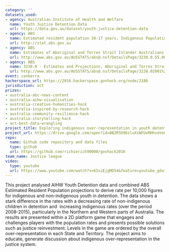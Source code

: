 ```yaml
---
category: ''
datasets_used:
- agency: Australian Institute of Health and Welfare
  name: Youth Justice Detention Data
  url: https://data.gov.au/dataset/youth-justice-detention-data
- agency: ABS
  name: Estimated resident population 10-17 years, Indigenous Population projection projection 10-19 years
  url: http://stat.abs.gov.au
- agency: ABS
  name: Estimates of Aboriginal and Torres Strait Islander Australians, June 2011
  url: http://www.abs.gov.au/AUSSTATS/abs@.nsf/DetailsPage/3238.0.55.001June%202011?OpenDocument
- agency: ABS
  name: 3238.0 - Estimates and Projections, Aboriginal and Torres Strait Islander Australians, 2001 to 2026
  url: http://www.abs.gov.au/AUSSTATS/abs@.nsf/DetailsPage/3238.02001%20to%202026?OpenDocument
event: canberra
hackerspace_url: https://2016.hackerspace.govhack.org/node/2186
jurisdiction: act
prizes:
- australia-abc-news-content
- australia-aihw-visualisation
- australia-creative-humanities-hack
- australia-inspired-by-research-hack
- australia-community-resilience-hack
- australia-storytelling-hack
- act-best-data-wrangling
project_title: Exploring indigenous over-representation in youth detention
project_url: https://drive.google.com/open?id=0B2R5D96zluXxWFUxMHhveVo0TEU
repo:
  name: Github code repository and data files
  type: github
  url: https://github.com/richierich90000/govhack2016
team_name: Justice league
video:
  type: youtube
  url: https://www.youtube.com/watch?v=6IxiEjgMD54&feature=youtube_gdata
---
```


This project analysed AIHW Youth Detention data and combined ABS Estiimated Resident Population projections to derive rate per 10,000 figures for indigenous and non-indigenous youth in detention. The data shows a stark difference in the rates with a decreasing rate of non-indigenous children in detention and  increasing indigenous rates (over the period 2008-2015), particularly in the Northern and Western parts of Australia. The results are presented within a 2D platform game that engages and challenges players with the population rates and presents possible solutions such as justice reinvestment. Levels in the game are ordered by the overall over-representation in each State and Territory. The project aims to educate, generate discussion about indigenous over-representation in the justice system.